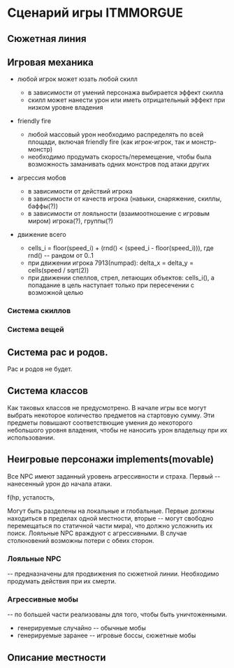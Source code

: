 # Сценарий игры ITMMORGUE

## Сюжетная линия 

## Игровая механика

* любой игрок может юзать любой скилл
  * в зависимости от умений персонажа выбирается эффект скилла
  * скилл может нанести урон или иметь отрицательный эффект при низком уровне владения

* friendly fire
  * любой массовый урон необходимо распределять по всей площади, включая friendly fire (как игрок-игрок, так и монстр-монстр)
  * необходимо продумать скорость/перемещение, чтобы была возможность заманивать одних монстров под атаки других

* агрессия мобов
  * в зависимости от действий игрока
  * в зависимости от качеств игрока (навыки, снаряжение, скиллы, баффы(?))
  * в зависимости от лояльности (взаимоотношение с игровым миром) игрока(?), группы(?)

* движение всего
  * cells_i = floor(speed_i) + (rnd() < (speed_i - floor(speed_i))), где rnd() -- рандом от 0..1
  * при движении игрока 7913(numpad): delta_x = delta_y = cells(speed / sqrt(2))
  * при движении спеллов, стрел, летающих объектов: cells_i(), а попадание в цель наступает только при пересечении с возможной целью

### Система скиллов

### Система вещей

## Система рас и родов.

Рас и родов не будет.

## Система классов

Как таковых классов не предусмотрено. 
В начале игры все могут выбрать некоторое количество предметов на стартовую сумму.
Эти предметы повышают соответствющие умения до некоторого небольшого уровня владения, чтобы не наносить урон владельцу при их использовании.

## Неигровые персонажи implements(movable)

Все NPC имеют заданный уровень агрессивности и страха. 
Первый -- нанесенный урон до начала атаки. 

f(hp, усталость, 

Могут быть разделены на локальные и глобальные.
Первые должны находиться в пределах одной местности, вторые -- могут свободно перемещаться по статичной части мира), что должно усложнить их поиск.
Лояльные NPC враждуют с агрессивными.
В случае столкновений возможны потери с обеих сторон. 

### Лояльные NPC

-- предназначены для продвижения по сюжетной линии. Необходимо продумать действия при их смерти.

### Агрессивные мобы

-- по большей части реализованы для того, чтобы быть уничтоженными. 

* генерируемые случайно -- обычные мобы
* генерируемые заранее -- игровые боссы, сюжетные мобы

## Описание местности
